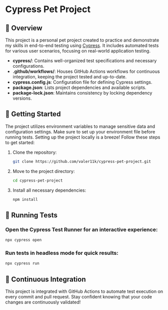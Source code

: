 # Cypress Pet Project

## 🌟 Overview
This project is a personal pet project created to practice and demonstrate my skills in end-to-end testing using [Cypress](https://www.cypress.io/). It includes automated tests for various user scenarios, focusing on real-world application testing.
- **cypress/**: Contains well-organized test specifications and necessary configurations.
- **.github/workflows/**: Houses GitHub Actions workflows for continuous integration, keeping the project tested and up-to-date.
- **cypress.config.js**: Configuration file for defining Cypress settings.
- **package.json**: Lists project dependencies and available scripts.
- **package-lock.json**: Maintains consistency by locking dependency versions.

## 🚀 Getting Started
The project utilizes environment variables to manage sensitive data and configuration settings. Make sure to set up your environment file before running tests.
Setting up the project locally is a breeze! Follow these steps to get started:

1. Clone the repository:
   ```bash
   git clone https://github.com/valer11k/cypress-pet-project.git
   ```

2. Move to the project directory:
   ```bash
   cd cypress-pet-project
   ```

3. Install all necessary dependencies:
   ```bash
   npm install
   ```

## 🧪 Running Tests

### Open the Cypress Test Runner for an interactive experience:
```bash
npx cypress open
```

### Run tests in headless mode for quick results:
```bash
npx cypress run
```

## 🤖 Continuous Integration
This project is integrated with GitHub Actions to automate test execution on every commit and pull request. Stay confident knowing that your code changes are continuously validated!
